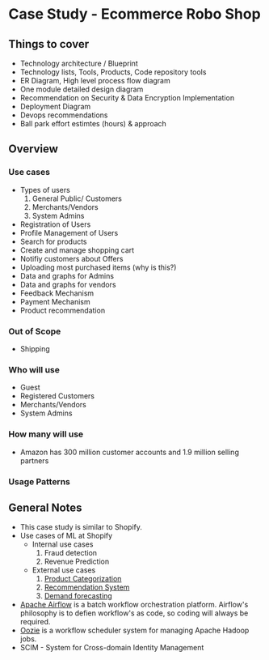 # Case Study - Ecommerce Robo Shop

## Things to cover

- Technology architecture / Blueprint
- Technology lists, Tools, Products, Code repository tools
- ER Diagram, High level process flow diagram
- One module detailed design diagram
- Recommendation on Security & Data Encryption Implementation
- Deployment Diagram
- Devops recommendations
- Ball park effort estimtes (hours) & approach

## Overview

### Use cases

- Types of users
    1. General Public/ Customers
    2. Merchants/Vendors
    3. System Admins
- Registration of Users
- Profile Management of Users
- Search for products
- Create and manage shopping cart
- Notifiy customers about Offers
- Uploading most purchased items (why is this?)
- Data and graphs for Admins
- Data and graphs for vendors
- Feedback Mechanism
- Payment Mechanism
- Product recommendation

### Out of Scope

- Shipping

### Who will use

- Guest
- Registered Customers
- Merchants/Vendors
- System Admins

### How many will use

- Amazon has 300 million customer accounts and 1.9 million selling partners

### Usage Patterns

## General Notes
- This case study is similar to Shopify.
- Use cases of ML at Shopify
    - Internal use cases
        1. Fraud detection
        2. Revenue Prediction
    - External use cases
        1. [Product Categorization](https://shopify.engineering/using-rich-image-text-data-categorize-products)
        2. [Recommendation System](https://shopify.engineering/evaluating-search-algorithms)
        3. [Demand forecasting](https://www.amazon.science/blog/data-on-correlated-products-and-sellers-helps-improve-demand-forecasting)
- [Apache Airflow](https://airflow.apache.org/docs/apache-airflow/stable/) is a batch workflow orchestration platform. Airflow's philosophy is to defien workflow's as code, so coding will always be required.
- [Oozie](https://oozie.apache.org/) is a workflow scheduler system for managing Apache Hadoop jobs.
- SCIM - System for Cross-domain Identity Management

